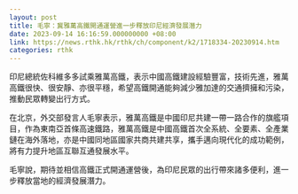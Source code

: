 ```yaml
---
layout: post
title: 毛寧：冀雅萬高鐵開通運營進一步釋放印尼經濟發展潛力
date: 2023-09-14 16:16:59.000000000 +08:00
link: https://news.rthk.hk/rthk/ch/component/k2/1718334-20230914.htm
categories: rthk
---
```


印尼總統佐科維多多試乘雅萬高鐵，表示中國高鐵建設經驗豐富，技術先進，雅萬高鐵很快、很安靜、亦很平穩，希望高鐵開通能夠減少雅加達的交通擠擁和污染，推動民眾轉變出行方式。

在北京，外交部發言人毛寧表示，雅萬高鐵是中國印尼共建一帶一路合作的旗艦項目，作為東南亞首條高速鐵路，雅萬高鐵是中國高鐵首次全系統、全要素、全產業鏈在海外落地，亦是中國同地區國家共商共建共享，攜手邁向現代化的成功範例，將有力提升地區互聯互通發展水平。

毛寧說，期待並相信高鐵正式開通運營後，為印尼民眾的出行帶來諸多便利，進一步釋放當地的經濟發展潛力。
